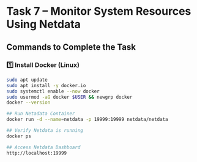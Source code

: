 # Task 7 – Monitor System Resources Using Netdata

## Commands to Complete the Task

### 1️⃣ Install Docker (Linux)
```bash
sudo apt update
sudo apt install -y docker.io
sudo systemctl enable --now docker
sudo usermod -aG docker $USER && newgrp docker
docker --version

## Run Netadata Container
docker run -d --name=netdata -p 19999:19999 netdata/netdata

## Verify Netdata is running
docker ps

## Access Netdata Dashboard 
http://localhost:19999
